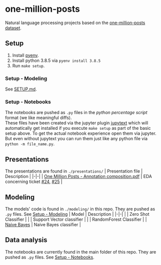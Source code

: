 # one-million-posts

Natural language processing projects based on the [one-million-posts dataset](https://ofai.github.io/million-post-corpus/).

## Setup
1. Install [pyenv](https://github.com/pyenv/pyenv).
2. Install python 3.8.5 via `pyenv install 3.8.5`
3. Run `make setup`. 

### Setup - Modeling
See [SETUP.md](SETUP.md).

### Setup - Notebooks
The notebooks are pushed as `.py` files in the _python percentage script_ format (we like meaningful diffs).  
These files have been created via the jupyter plugin [jupytext](https://github.com/mwouts/jupytext) which will automatically get installed if you execute `make setup` as part of the basic setup above.
To get the actual notebook experience open them via jupyter. But even without jupytext you can run them just like any python file via `python -m file_name.py`.

## Presentations
The presentations are found in `./presentations/`
| Presentation file | Description |
|-|-|
| [One Million Posts - Annotation composition.pdf](https://github.com/dominikmn/one-million-posts/blob/general-readme-update-midterm/presentations/One%20Million%20Posts%20-%20Annotation%20composition.pdf) | EDA concerning ticket [#24][i24], [#25][i25] |

[i24]: https://github.com/dominikmn/one-million-posts/issues/24
[i25]: https://github.com/dominikmn/one-million-posts/issues/25

## Modeling
The models' code is found in  `./modeling/` in this repo.
They are pushed as `.py` files. See [Setup - Modeling](#setup---modeling)
| Model | Description |
|-|-|
| | Zero Shot Classifier |
| | Support Vector classifier |
| | RandomForest Classifier |
| [Naive Bayes](https://github.com/dominikmn/one-million-posts/blob/main/modeling/naive_bayes.py) | Naive Bayes classifier |

## Data analysis
The notebooks are currently found in the main folder of this repo.
They are pushed as `.py` files. See [Setup - Notebooks](#setup---notebooks).

